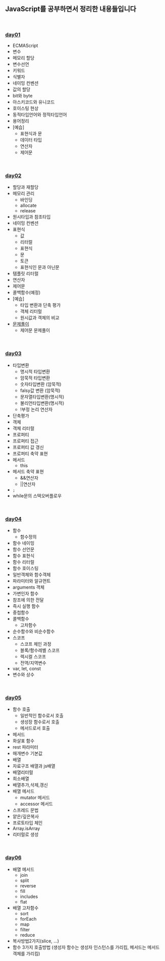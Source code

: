 ## JavaScript를 공부하면서 정리한 내용들입니다   

<br>

### [day01](https://github.com/heejung-gjt/TIL/blob/master/javascript/day01.md)
- ECMAScript   
- 변수    
- 메모리 할당 
- 변수선언   
- 키워드               
- 식별자   
- 네이밍 컨벤션  
- 값의 할당        
- bit와 byte    
- 아스키코드와 유니코드     
- 호이스팅 현상   
- 동적타입언어와 정적타입언어    
- 용어정리     
- [예습]
  - 표현식과 문
  - 데이터 타입
  - 연산자
  - 제어문

<br>

### [day02](https://github.com/heejung-gjt/TIL/blob/master/javascript/day02.md)
- 할당과 재할당    
- 메모리 관리   
  - 바인딩    
  - allocate
  - release      
- 원시타입과 참조타입       
- 네이밍 컨벤션       
- 표현식   
  - 값    
  - 리터럴              
  - 표현식   
  - 문
  - 토큰 
  - 표현식인 문과 아닌문                 
- 템플릿 리터럴                
- 연산자        
- 제어문            
- 콜백함수(예정)        
- [예습]
  - 타입 변환과 단축 평가   
  - 객체 리터럴   
  - 원시값과 객체의 비교   
- [문제풀이](https://github.com/heejung-gjt/TIL/tree/master/javascript/day2-exercise)
  - 제어문 문제풀이

<br>

### [day03](https://github.com/heejung-gjt/TIL/blob/master/javascript/day03.md)
- 타입변환
  - 명시적 타입변환
  - 암묵적 타입변환
  - 숫자타입변환 (암묵적) 
  - falsy값 변환 (암묵적)
  - 문자열타입변환(명시적)
  - 불리언타입변환(명시적)  
  - !부정 논리 연산자   
- 단축평가
- 객체
- 객체 리터럴
- 프로퍼티
- 프로퍼티 접근 
- 프로퍼티 값 갱신 
- 프로퍼티 축약 표현
- 메서드
  - this
- 메서드 축약 표현
  - &&연산자   
  - ||연산자   
- ```;```
- while문의 스택오버플로우  

<br>

### [day04](https://github.com/heejung-gjt/TIL/blob/master/javascript/day4.md)

- 함수
  - 함수정의 
- 함수 네이밍   
- 함수 선언문  
- 함수 표현식   
- 함수 리터럴   
- 함수 호이스팅   
- 일반객체와 함수객체   
- 파라미터와 알규먼트   
- arguments 객체   
- 가변인자 함수   
- 참조에 의한 전달   
- 즉시 실행 함수   
- 중첩함수   
- 콜백함수   
  - 고차함수   
- 순수함수와 비순수함수
- 스코프
  - 스코프 체인 과정
  - 블록/함수레벨 스코프
  - 렉시컬 스코프
  - 전역/지역변수
- var, let, const
- 변수와 상수

<br>

### [day05](https://github.com/heejung-gjt/TIL/blob/master/javascript/day5.md)   
- 함수 호출
  - 일반적인 함수로서 호출
  - 생성장 함수로서 호출
  - 메서드로서 호출
- 메서드   
- 화살표 함수   
- rest 파라미터    
- 매개변수 기본값   
- 배열         
- 자료구조 배열과 js배열   
- 배열리터럴           
- 희소배열   
- 배열추가,삭제,갱신   
- 배열 메서드   
  - mutator 메서드
  - accessor 메서드
- 스프레드 문법    
- 얕은/깊은복사   
- 프로토타입 체인
- Array.isArray
- 리터럴로 생성

<br>

### [day06](https://github.com/heejung-gjt/TIL/blob/master/javascript/day6.md)
- 배열 메서드
  - join
  - split
  - reverse
  - fill
  - includes
  - flat
- 배열 고차함수
  - sort
  - forEach
  - map
  - filter
  - reduce
- 복사방법2가지(slice, ...)
- 함수 3가지 호출방법 (생성자 함수는 생성자 인스턴스를 가리킴, 메서드는 메서드 객체를 가리킴)
